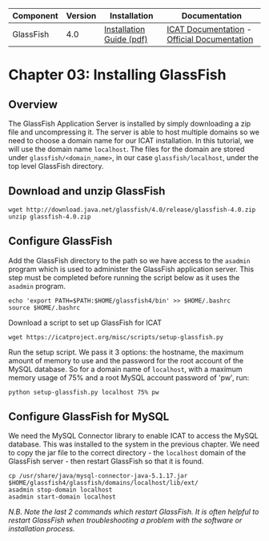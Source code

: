 | Component | Version | Installation                                                                                  | Documentation |
| --------- | ------- | ------------                                                                                  | ------------- |
| GlassFish | 4.0     | [Installation Guide (pdf)](https://javaee.github.io/glassfish/doc/4.0/installation-guide.pdf) | [ICAT Documentation](https://icatproject.org/installation/glassfish/) -  [Official Documentation](https://javaee.github.io/glassfish/documentation) |

Chapter 03: Installing GlassFish
===============================

Overview
--------
The GlassFish Application Server is installed by simply downloading a zip file and uncompressing it. The server is able to host multiple domains so we need to choose a domain name for our ICAT installation. In this tutorial, we will use the domain name `localhost`. The files for the domain are stored under `glassfish/<domain_name>`, in our case `glassfish/localhost`, under the top level GlassFish directory.

Download and unzip GlassFish
----------------------------
```Shell
wget http://download.java.net/glassfish/4.0/release/glassfish-4.0.zip
unzip glassfish-4.0.zip
```

Configure GlassFish
-------------------

Add the GlassFish directory to the path so we have access to the `asadmin` program which is used to administer the GlassFish application server. This step must be completed before running the script below as it uses the `asadmin` program.
```Shell
echo 'export PATH=$PATH:$HOME/glassfish4/bin' >> $HOME/.bashrc
source $HOME/.bashrc
```

Download a script to set up GlassFish for ICAT
```
wget https://icatproject.org/misc/scripts/setup-glassfish.py
```

Run the setup script. We pass it 3 options: the hostname, the maximum amount of memory to use and the password for the root account of the MySQL database. So for a domain name of `localhost`, with a maximum memory usage of 75% and a root MySQL account password of 'pw', run:
```Shell
python setup-glassfish.py localhost 75% pw
```

Configure GlassFish for MySQL
-----------------------------

We need the MySQL Connector library to enable ICAT to access the MySQL database. This was installed to the system in the previous chapter. We need to copy the jar file to the correct directory - the `localhost` domain of the GlassFish server - then restart GlassFish so that it is found.
```Shell
cp /usr/share/java/mysql-connector-java-5.1.17.jar $HOME/glassfish4/glassfish/domains/localhost/lib/ext/
asadmin stop-domain localhost
asadmin start-domain localhost
```

*N.B. Note the last 2 commands which restart GlassFish. It is often helpful to restart GlassFish when troubleshooting a problem with the software or installation process.*